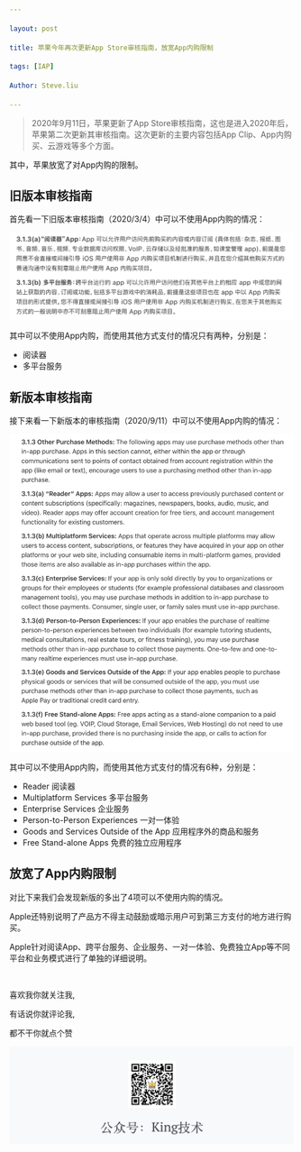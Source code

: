 ```yaml
---

layout: post

title: 苹果今年再次更新App Store审核指南，放宽App内购限制

tags: [IAP]

Author: Steve.liu

---
```



>2020年9月11日，苹果更新了App Store审核指南，这也是进入2020年后，苹果第二次更新其审核指南。这次更新的主要内容包括App Clip、App内购买、云游戏等多个方面。

其中，苹果放宽了对App内购的限制。


## 旧版本审核指南

首先看一下旧版本审核指南（2020/3/4）中可以不使用App内购的情况：

![旧审核指南](../images/appleReview/1.png)

其中可以不使用App内购，而使用其他方式支付的情况只有两种，分别是：

- 阅读器
- 多平台服务


## 新版本审核指南

接下来看一下新版本的审核指南（2020/9/11）中可以不使用App内购的情况：

![新审核指南](../images/appleReview/2.png)

其中可以不使用App内购，而使用其他方式支付的情况有6种，分别是：

- Reader 阅读器
- Multiplatform Services 多平台服务
- Enterprise Services 企业服务
- Person-to-Person Experiences 一对一体验
- Goods and Services Outside of the App 应用程序外的商品和服务
- Free Stand-alone Apps 免费的独立应用程序

## 放宽了App内购限制

对比下来我们会发现新版的多出了4项可以不使用内购的情况。

Apple还特别说明了产品方不得主动鼓励或暗示用户可到第三方支付的地方进行购买。

Apple针对阅读App、跨平台服务、企业服务、一对一体验、免费独立App等不同平台和业务模式进行了单独的详细说明。

<br>

喜欢我你就关注我,

有话说你就评论我,

都不干你就点个赞

![Alt text](../images/widget/26.png)